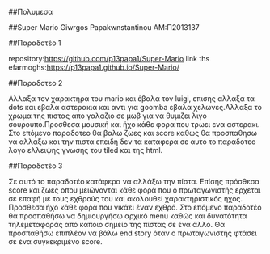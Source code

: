 ##Πολυμεσα

##Super Mario Giwrgos Papakwnstantinou AM:Π2013137

##Παραδοτέο 1

repository:https://github.com/p13papa1/Super-Mario
link ths efarmoghs:https://p13papa1.github.io/Super-Mario/

##Παραδοτεο 2

Αλλαξα τον χαρακτηρα του mario και έβαλα τον luigi, επισης αλλαξα τα dots και εβαλα αστερακια και αντι για goomba εβαλα χελωνες.Αλλαξα το χρωμα της πιστας απο γαλαζιο σε μωβ για να θυμιζει λιγο σουρουπο.Προσθεσα μουσική και ήχο κάθε φορα που τρωει ενα αστερακι. Στο επόμενο παραδοτεο θα βαλω ζωες και score καθως θα προσπαθησω να αλλαξω και την πιστα επειδη δεν τα καταφερα σε αυτο το παραδοτεο λογο ελλειψης γνωσης του tiled και της html.

##Παραδοτέο 3

Σε αυτό το παραδοτέο κατάφερα να αλλάξω την πίστα. Επίσης πρόσθεσα score και ζωες οπου μειώνονται κάθε φορά που ο πρωταγωνιστής ερχεται
σε επαφή με τους εχθρούς του και ακολουθεί χαρακτηριστικός ηχος. Προσθεσα ήχο κάθε φορά που νικάει έναν εχθρό. Στο επόμενο παραδοτέο θα προσπαθήσω να δημιουργήσω αρχικό menu καθώς και δυνατότητα τηλεμεταφοράς από καποιο σημείο της πίστας σε ένα άλλο. Θα προσπαθήσω επιπλέον να βάλω end story όταν ο πρωταγωνιστής φτάσει σε ένα συγκεκριμένο score.
